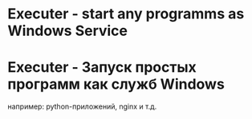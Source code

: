 # Executer - start any programms as Windows Service
# Executer - Запуск простых программ как служб Windows
например: python-приложений, nginx и т.д.
